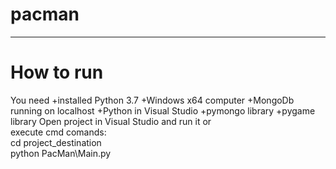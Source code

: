 # pacman
***
# How to run
You need
+installed Python 3.7
+Windows x64 computer
+MongoDb running on localhost
+Python in Visual Studio
+pymongo library
+pygame library
Open project in Visual Studio and run it or  
execute cmd comands:  
cd project_destination  
python PacMan\Main.py
